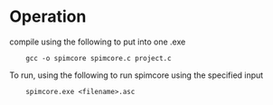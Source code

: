 # Operation

compile using the following to put into one .exe

        gcc -o spimcore spimcore.c project.c

To run, using the following to run spimcore using the specified input

        spimcore.exe <filename>.asc